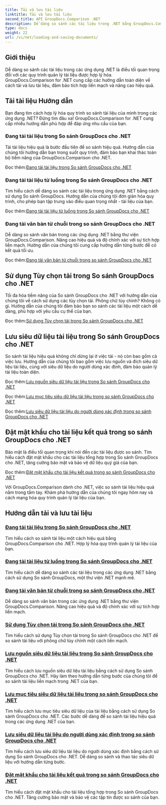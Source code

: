 ```yaml
---
title: Tải và lưu tài liệu
linktitle: Tải và lưu tài liệu
second_title: API GroupDocs.Comparison .NET
description: Dễ dàng so sánh các tài liệu trong .NET bằng GroupDocs.Comparison cho .NET. Tìm hiểu cách tải, lưu và sử dụng các tùy chọn tải để quản lý tài liệu hiệu quả.
type: docs
weight: 22
url: /vi/net/loading-and-saving-documents/
---
```

## Giới thiệu

Dễ dàng so sánh các tài liệu trong các ứng dụng .NET là điều tối quan trọng đối với các quy trình quản lý tài liệu được hợp lý hóa. GroupDocs.Comparison for .NET cung cấp các hướng dẫn toàn diện về cách tải và lưu tài liệu, đảm bảo tích hợp liền mạch và nâng cao hiệu quả.

## Tải tài liệu Hướng dẫn

Bạn đang tìm cách hợp lý hóa quy trình so sánh tài liệu của mình trong các ứng dụng .NET? Đừng tìm đâu xa! GroupDocs.Comparison for .NET cung cấp nhiều hướng dẫn phù hợp để đáp ứng nhu cầu của bạn.

### Đang tải tài liệu trong So sánh GroupDocs cho .NET

Tải tài liệu hiệu quả là bước đầu tiên để so sánh hiệu quả. Hướng dẫn của chúng tôi hướng dẫn bạn trong suốt quy trình, đảm bảo bạn khai thác toàn bộ tiềm năng của GroupDocs.Comparison cho .NET.

 Đọc thêm:[Đang tải tài liệu trong So sánh GroupDocs cho .NET](./loading-documents/)

### Đang tải tài liệu từ luồng trong So sánh GroupDocs cho .NET

Tìm hiểu cách dễ dàng so sánh các tài liệu trong ứng dụng .NET bằng cách sử dụng So sánh GroupDocs. Hướng dẫn của chúng tôi đơn giản hóa quy trình, cho phép bạn tập trung vào điều quan trọng nhất - tài liệu của bạn.

 Đọc thêm:[Đang tải tài liệu từ luồng trong So sánh GroupDocs cho .NET](./loading-documents-from-stream/)

### Đang tải văn bản từ chuỗi trong so sánh GroupDocs cho .NET

Dễ dàng so sánh văn bản trong các ứng dụng .NET bằng thư viện GroupDocs.Comparison. Nâng cao hiệu quả và độ chính xác với sự tích hợp liền mạch. Hướng dẫn của chúng tôi cung cấp hướng dẫn từng bước để có kết quả tối ưu.

 Đọc thêm:[Đang tải văn bản từ chuỗi trong so sánh GroupDocs cho .NET](./loading-text-from-string/)

## Sử dụng Tùy chọn tải trong So sánh GroupDocs cho .NET

Tối đa hóa tiềm năng của So sánh GroupDocs cho .NET với hướng dẫn của chúng tôi về cách sử dụng các tùy chọn tải. Phông chữ tùy chỉnh? Không có gì. Hướng dẫn của chúng tôi đảm bảo bạn so sánh các tài liệu một cách dễ dàng, phù hợp với yêu cầu cụ thể của bạn.

 Đọc thêm:[Sử dụng Tùy chọn tải trong So sánh GroupDocs cho .NET](./using-load-options/)

## Lưu siêu dữ liệu tài liệu trong So sánh GroupDocs cho .NET

So sánh tài liệu hiệu quả không chỉ dừng lại ở việc tải - nó còn bao gồm cả việc lưu. Hướng dẫn của chúng tôi bao gồm việc lưu nguồn và đích siêu dữ liệu tài liệu, cùng với siêu dữ liệu do người dùng xác định, đảm bảo quản lý tài liệu toàn diện.

 Đọc thêm:[Lưu nguồn siêu dữ liệu tài liệu trong So sánh GroupDocs cho .NET](./saving-documents-metadata-source/)

 Đọc thêm:[Lưu mục tiêu siêu dữ liệu tài liệu trong so sánh GroupDocs cho .NET](./saving-documents-metadata-target/)

 Đọc thêm:[Lưu siêu dữ liệu tài liệu do người dùng xác định trong so sánh GroupDocs cho .NET](./saving-user-defined-document-metadata/)

## Đặt mật khẩu cho tài liệu kết quả trong so sánh GroupDocs cho .NET

Bảo mật là điều tối quan trọng khi nói đến các tài liệu được so sánh. Tìm hiểu cách đặt mật khẩu cho các tài liệu tổng hợp trong So sánh GroupDocs cho .NET, tăng cường bảo mật và bảo vệ dữ liệu quý giá của bạn.

 Đọc thêm:[Đặt mật khẩu cho tài liệu kết quả trong so sánh GroupDocs cho .NET](./setting-password-for-resultant-document/)

Với GroupDocs.Comparison dành cho .NET, việc so sánh tài liệu hiệu quả nằm trong tầm tay. Khám phá hướng dẫn của chúng tôi ngay hôm nay và cách mạng hóa quy trình quản lý tài liệu của bạn.
## Hướng dẫn tải và lưu tài liệu
### [Đang tải tài liệu trong So sánh GroupDocs cho .NET](./loading-documents/)
Tìm hiểu cách so sánh tài liệu một cách hiệu quả bằng GroupDocs.Comparison cho .NET. Hợp lý hóa quy trình quản lý tài liệu của bạn.
### [Đang tải tài liệu từ luồng trong So sánh GroupDocs cho .NET](./loading-documents-from-stream/)
Tìm hiểu cách dễ dàng so sánh các tài liệu trong các ứng dụng .NET bằng cách sử dụng So sánh GroupDocs, một thư viện .NET mạnh mẽ.
### [Đang tải văn bản từ chuỗi trong so sánh GroupDocs cho .NET](./loading-text-from-string/)
Dễ dàng so sánh văn bản trong các ứng dụng .NET bằng thư viện GroupDocs.Comparison. Nâng cao hiệu quả và độ chính xác với sự tích hợp liền mạch.
### [Sử dụng Tùy chọn tải trong So sánh GroupDocs cho .NET](./using-load-options/)
Tìm hiểu cách sử dụng Tùy chọn tải trong So sánh GroupDocs cho .NET để so sánh tài liệu với phông chữ tùy chỉnh một cách liền mạch.
### [Lưu nguồn siêu dữ liệu tài liệu trong So sánh GroupDocs cho .NET](./saving-documents-metadata-source/)
Tìm hiểu cách lưu nguồn siêu dữ liệu tài liệu bằng cách sử dụng So sánh GroupDocs cho .NET. Hãy làm theo hướng dẫn từng bước của chúng tôi để so sánh tài liệu liền mạch trong .NET của bạn.
### [Lưu mục tiêu siêu dữ liệu tài liệu trong so sánh GroupDocs cho .NET](./saving-documents-metadata-target/)
Tìm hiểu cách lưu mục tiêu siêu dữ liệu của tài liệu bằng cách sử dụng So sánh GroupDocs cho .NET. Các bước dễ dàng để so sánh tài liệu hiệu quả trong các ứng dụng .NET của bạn.
### [Lưu siêu dữ liệu tài liệu do người dùng xác định trong so sánh GroupDocs cho .NET](./saving-user-defined-document-metadata/)
Tìm hiểu cách lưu siêu dữ liệu tài liệu do người dùng xác định bằng cách sử dụng So sánh GroupDocs cho .NET. Dễ dàng so sánh và thao tác siêu dữ liệu với hướng dẫn từng bước.
### [Đặt mật khẩu cho tài liệu kết quả trong so sánh GroupDocs cho .NET](./setting-password-for-resultant-document/)
Tìm hiểu cách đặt mật khẩu cho tài liệu tổng hợp trong So sánh GroupDocs cho .NET. Tăng cường bảo mật và bảo vệ các tập tin được so sánh của bạn.